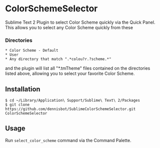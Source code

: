 ColorSchemeSelector
========

Sublime Text 2 Plugin to select Color Scheme quickly via the Quick Panel.
This allows you to select any Color Scheme quickly from these

### Directories
```
* Color Scheme - Default
* User
* Any directory that match ".*colou?r.?scheme.*"
```
and the plugin will list all "*.tmTheme" files contained on the directories listed above, allowing you to select your favorite Color Scheme.

## Installation

```
$ cd ~/Library/Application\ Support/Sublime\ Text\ 2/Packages
$ git clone https://github.com/dennisbot/SublimeColorSchemeSelector.git ColorSchemeSelector
```

## Usage

Run `select_color_scheme` command via the Command Palette.
